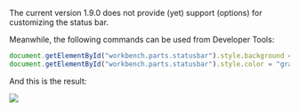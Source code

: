 
The current version 1.9.0 does not provide (yet) support (options) for customizing the status bar.

Meanwhile, the following commands can be used from Developer Tools:
```javascript
document.getElementById("workbench.parts.statusbar").style.background = "#333"
document.getElementById("workbench.parts.statusbar").style.color = "gray"
```
And this is the result:

![](https://github.com/visvadw/design-assets/raw/master/vscode/images/statusbar-custom-dark-1.png)
